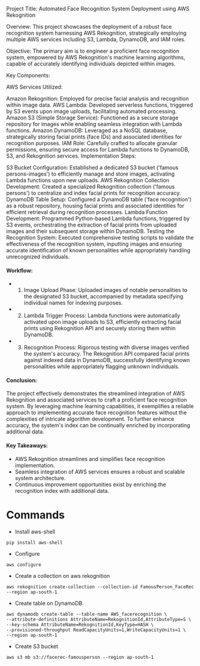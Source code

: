 Project Title: Automated Face Recognition System Deployment using AWS Rekognition

Overview:
This project showcases the deployment of a robust face recognition system harnessing AWS Rekognition, strategically employing multiple AWS services including S3, Lambda, DynamoDB, and IAM roles.

Objective:
The primary aim is to engineer a proficient face recognition system, empowered by AWS Rekognition's machine learning algorithms, capable of accurately identifying individuals depicted within images.

Key Components:

AWS Services Utilized:

Amazon Rekognition: Employed for precise facial analysis and recognition within image data.
AWS Lambda: Developed serverless functions, triggered by S3 events upon image uploads, facilitating automated processing.
Amazon S3 (Simple Storage Service): Functioned as a secure storage repository for images while enabling seamless integration with Lambda functions.
Amazon DynamoDB: Leveraged as a NoSQL database, strategically storing facial prints (face IDs) and associated identities for recognition purposes.
IAM Role: Carefully crafted to allocate granular permissions, ensuring secure access for Lambda functions to DynamoDB, S3, and Rekognition services.
Implementation Steps:

S3 Bucket Configuration: Established a dedicated S3 bucket ('famous persons-images') to efficiently manage and store images, activating Lambda functions upon new uploads.
AWS Rekognition Collection Development: Created a specialized Rekognition collection ('famous persons') to centralize and index facial prints for recognition accuracy.
DynamoDB Table Setup: Configured a DynamoDB table ('face recognition') as a robust repository, housing facial prints and associated identities for efficient retrieval during recognition processes.
Lambda Function Development: Programmed Python-based Lambda functions, triggered by S3 events, orchestrating the extraction of facial prints from uploaded images and their subsequent storage within DynamoDB.
Testing the Recognition System: Executed comprehensive testing scripts to validate the effectiveness of the recognition system, inputting images and ensuring accurate identification of known personalities while appropriately handling unrecognized individuals.

<h4>Workflow:</h4>

- 1) Image Upload Phase: Uploaded images of notable personalities to the designated S3 bucket, accompanied by metadata specifying individual names for indexing purposes.
- 2) Lambda Trigger Process: Lambda functions were automatically activated upon image uploads to S3, efficiently extracting facial prints using Rekognition API and securely storing them within DynamoDB.
- 3) Recognition Process: Rigorous testing with diverse images verified the system's accuracy. The Rekognition API compared facial prints against indexed data in DynamoDB, successfully identifying known personalities while appropriately flagging unknown individuals.

<h4>Conclusion:</h4>
The project effectively demonstrates the streamlined integration of AWS Rekognition and associated services to craft a proficient face recognition system. By leveraging machine learning capabilities, it exemplifies a reliable approach to implementing accurate face recognition features without the complexities of intricate algorithm development. To further enhance accuracy, the system's index can be continually enriched by incorporating additional data.

<h4>Key Takeaways: </h4>

- AWS Rekognition streamlines and simplifies face recognition implementation.
- Seamless integration of AWS services ensures a robust and scalable system architecture.
- Continuous improvement opportunities exist by enriching the recognition index with additional data.


# Commands

- Install aws-shell
```
pip install aws-shell
```

- Configure
```
aws configure
```

- Create a collection on aws rekognition
```
aws rekognition create-collection --collection-id FamousPerson_FaceRec --region ap-south-1

```

- Create table on DynamoDB
```
aws dynamodb create-table --table-name AWS_facerecognition \
--attribute-definitions AttributeName=RekognitionId,AttributeType=S \
--key-schema AttributeName=RekognitionId,KeyType=HASH \
--provisioned-throughput ReadCapacityUnits=1,WriteCapacityUnits=1 \
--region ap-south-1
```

- Create S3 bucket
```
aws s3 mb s3://facerec-famousperson --region ap-south-1
```
